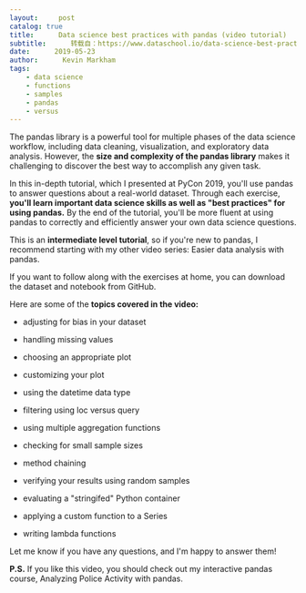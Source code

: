 ```yaml
---
layout:     post
catalog: true
title:      Data science best practices with pandas (video tutorial)
subtitle:      转载自：https://www.dataschool.io/data-science-best-practices-with-pandas/
date:      2019-05-23
author:      Kevin Markham
tags:
    - data science
    - functions
    - samples
    - pandas
    - versus
---
```


The pandas library is a powerful tool for multiple phases of the data science workflow, including data cleaning, visualization, and exploratory data analysis. However, the **size and complexity of the pandas library** makes it challenging to discover the best way to accomplish any given task.

In this in-depth tutorial, which I presented at PyCon 2019, you'll use pandas to answer questions about a real-world dataset. Through each exercise, **you'll learn important data science skills as well as "best practices" for using pandas.** By the end of the tutorial, you'll be more fluent at using pandas to correctly and efficiently answer your own data science questions.

This is an **intermediate level tutorial**, so if you're new to pandas, I recommend starting with my other video series: Easier data analysis with pandas.

If you want to follow along with the exercises at home, you can download the dataset and notebook from GitHub.

Here are some of the **topics covered in the video:**

- adjusting for bias in your dataset

- handling missing values

- choosing an appropriate plot

- customizing your plot

- using the datetime data type

- filtering using loc versus query

- using multiple aggregation functions

- checking for small sample sizes

- method chaining

- verifying your results using random samples

- evaluating a "stringifed" Python container

- applying a custom function to a Series

- writing lambda functions


Let me know if you have any questions, and I'm happy to answer them!

**P.S.** If you like this video, you should check out my interactive pandas course, Analyzing Police Activity with pandas.
